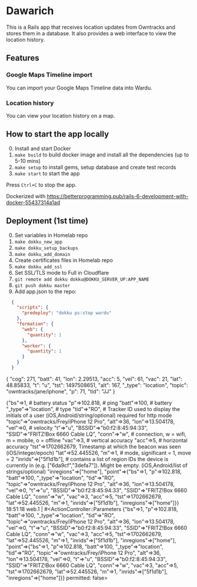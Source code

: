 # Dawarich

This is a Rails app that receives location updates from Owntracks and stores them in a database. It also provides a web interface to view the location history.

## Features

### Google Maps Timeline import

You can import your Google Maps Timeline data into Wardu.

### Location history

You can view your location history on a map.

## How to start the app locally

0. Install and start Docker
1. `make build` to build docker image and install all the dependencies (up to 5-10 mins)
2. `make setup` to install gems, setup database and create test records
3. `make start` to start the app

Press `Ctrl+C` to stop the app.

Dockerized with https://betterprogramming.pub/rails-6-development-with-docker-55437314a1ad

## Deployment (1st time)

0. Set variables in Homelab repo
1. `make dokku_new_app`
2. `make dokku_setup_backups`
3. `make dokku_add_domain`
4. Create certificates files in Homelab repo
5. `make dokku_add_ssl`
6. Set SSL/TLS mode to Full in Cloudflare
7. `git remote add dokku dokku@DOKKU_SERVER_UP:APP_NAME`
8. `git push dokku master`
9. Add app.json to the repo:

```json
  {
    "scripts": {
      "predeploy": "dokku ps:stop wardu"
    },
    "formation": {
      "web": {
        "quantity": 1
      },
      "worker": {
        "quantity": 1
      }
    }
  }
```


{
  "cog": 271,
  "batt": 41,
  "lon": 2.29513,
  "acc": 5,
  "vel": 61,
  "vac": 21,
  "lat": 48.85833,
  "t": "u",
  "tst": 1497508651,
  "alt": 167,
  "_type": "location",
  "topic": "owntracks/jane/iphone",
  "p": 71,
  "tid": "JJ"
}

{"bs"=>1, # battery status
"p"=>102.818, # ping
"batt"=>100, # battery
"_type"=>"location", # type
"tid"=>"RO", # Tracker ID used to display the initials of a user (iOS,Android/string/optional) required for http mode
"topic"=>"owntracks/Frey/iPhone 12 Pro",
"alt"=>36,
"lon"=>13.504178,
"vel"=>0, # velocity
"t"=>"u",
"BSSID"=>"b0:f2:8:45:94:33",
"SSID"=>"FRITZ!Box 6660 Cable LQ",
"conn"=>"w", # connection, w = wifi, m = mobile, o = offline
"vac"=>3, # vertical accuracy
"acc"=>5, # horizontal accuracy
"tst"=>1702662679, Timestamp at which the beacon was seen (iOS/integer/epoch)
"lat"=>52.445526,
"m"=>1, # mode, significant = 1, move = 2
"inrids"=>["5f1d1b"], #  contains a list of region IDs the device is currently in (e.g. ["6da9cf","3defa7"]). Might be empty. (iOS,Android/list of strings/optional)
"inregions"=>["home"],
"point"=>{"bs"=>1,
"p"=>102.818,
"batt"=>100,
"_type"=>"location",
"tid"=>"RO",
"topic"=>"owntracks/Frey/iPhone 12 Pro",
"alt"=>36,
"lon"=>13.504178,
"vel"=>0,
"t"=>"u",
"BSSID"=>"b0:f2:8:45:94:33",
"SSID"=>"FRITZ!Box 6660 Cable LQ",
"conn"=>"w",
"vac"=>3,
"acc"=>5,
"tst"=>1702662679,
"lat"=>52.445526,
"m"=>1,
"inrids"=>["5f1d1b"],
"inregions"=>["home"]}}
18:51:18 web.1  | #<ActionController::Parameters {"bs"=>1,
"p"=>102.818,
"batt"=>100,
"_type"=>"location",
"tid"=>"RO",
"topic"=>"owntracks/Frey/iPhone 12 Pro",
"alt"=>36,
"lon"=>13.504178,
"vel"=>0,
"t"=>"u",
"BSSID"=>"b0:f2:8:45:94:33",
"SSID"=>"FRITZ!Box 6660 Cable LQ",
"conn"=>"w",
"vac"=>3,
"acc"=>5,
"tst"=>1702662679,
"lat"=>52.445526,
"m"=>1,
"inrids"=>["5f1d1b"],
"inregions"=>["home"],
"point"=>{"bs"=>1,
"p"=>102.818,
"batt"=>100,
"_type"=>"location",
"tid"=>"RO",
"topic"=>"owntracks/Frey/iPhone 12 Pro",
"alt"=>36,
"lon"=>13.504178,
"vel"=>0,
"t"=>"u",
"BSSID"=>"b0:f2:8:45:94:33",
"SSID"=>"FRITZ!Box 6660 Cable LQ",
"conn"=>"w",
"vac"=>3,
"acc"=>5,
"tst"=>1702662679,
"lat"=>52.445526,
"m"=>1,
"inrids"=>["5f1d1b"],
"inregions"=>["home"]}} permitted: false>

